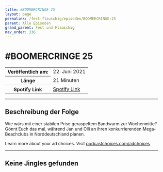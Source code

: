 ```yaml
---
title: #BOOMERCRINGE 25
layout: page
permalink: /fest-flauschig/episoden/BOOMERCRINGE-25
parent: Alle Episoden
grand_parent: Fest und Flauschig
nav_order: 336
---
```


# #BOOMERCRINGE 25
<table class="resp-table dcf-table dcf-table-responsive dcf-table-bordered dcf-table-striped dcf-w-100%">
                    <tbody>
                        <tr>
                            <th scope="row">Veröffentlich am:</th>
                            <td data-label="Veröffentlich am:">22. Juni 2021</td>
                        </tr>
                        <tr>
                            <th scope="row">Länge </th>
                            <td data-label="Länge ">21 Minuten</td>
                        </tr><tr>
                                <th scope="row">Spotify Link</th>
                                <td data-label="Spotify Link"><a href="https://open.spotify.com/episode/3kAkc64KeQecN8rt8C9RN3">Spotify Link</a></td>
                            </tr></tbody>
                </table>

***

## Beschreibung der Folge

<div>
<p>Wie wärs mit einer stabilen Prise geraspeltem Bandwurm zur Wochenmitte? Gönnt Euch das mal, während Jan und Olli an ihren konkurrierenden Mega-Beachclubs in Norddeutschland planen.</p><p> </p><p>Learn more about your ad choices. Visit <a href="https://podcastchoices.com/adchoices">podcastchoices.com/adchoices</a></p>  
</div>

***

## Keine Jingles gefunden